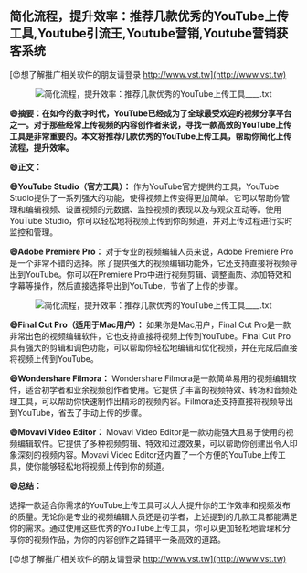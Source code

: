 ## **简化流程，提升效率：推荐几款优秀的YouTube上传工具,Youtube引流王,Youtube营销,Youtube营销获客系统**

[😍想了解推广相关软件的朋友请登录 http://www.vst.tw](http://www.vst.tw)

 <center><img src="https://vst.tw/MP4/tuiguang/png/1.png" alt="简化流程，提升效率：推荐几款优秀的YouTube上传工具____.txt"></center>

**😄摘要：在如今的数字时代，YouTube已经成为了全球最受欢迎的视频分享平台之一。对于那些经常上传视频的内容创作者来说，寻找一款高效的YouTube上传工具是非常重要的。本文将推荐几款优秀的YouTube上传工具，帮助你简化上传流程，提升效率。**

**😄正文：**

**😄YouTube Studio（官方工具）：**
作为YouTube官方提供的工具，YouTube Studio提供了一系列强大的功能，使得视频上传变得更加简单。它可以帮助你管理和编辑视频、设置视频的元数据、监控视频的表现以及与观众互动等。使用YouTube Studio，你可以轻松地将视频上传到你的频道，并对上传过程进行实时监控和管理。

**😄Adobe Premiere Pro：**
对于专业的视频编辑人员来说，Adobe Premiere Pro是一个非常不错的选择。除了提供强大的视频编辑功能外，它还支持直接将视频导出到YouTube。你可以在Premiere Pro中进行视频剪辑、调整画质、添加特效和字幕等操作，然后直接选择导出到YouTube，节省了上传的步骤。

 <center><img src="https://vst.tw/MP4/tuiguang/png/2.png" alt="简化流程，提升效率：推荐几款优秀的YouTube上传工具____.txt"></center>

**😄Final Cut Pro（适用于Mac用户）：**
如果你是Mac用户，Final Cut Pro是一款非常出色的视频编辑软件，它也支持直接将视频上传到YouTube。Final Cut Pro具有强大的剪辑和调色功能，可以帮助你轻松地编辑和优化视频，并在完成后直接将视频上传到YouTube。

**😄Wondershare Filmora：**
Wondershare Filmora是一款简单易用的视频编辑软件，适合初学者和业余视频创作者使用。它提供了丰富的视频特效、转场和音频处理工具，可以帮助你快速制作出精彩的视频内容。Filmora还支持直接将视频导出到YouTube，省去了手动上传的步骤。

**😄Movavi Video Editor：**
Movavi Video Editor是一款功能强大且易于使用的视频编辑软件。它提供了多种视频剪辑、特效和过渡效果，可以帮助你创建出令人印象深刻的视频内容。Movavi Video Editor还内置了一个方便的YouTube上传工具，使你能够轻松地将视频上传到你的频道。

**😄总结：**

选择一款适合你需求的YouTube上传工具可以大大提升你的工作效率和视频发布的质量。无论你是专业的视频编辑人员还是初学者，上述提到的几款工具都能满足你的需求。通过使用这些优秀的YouTube上传工具，你可以更加轻松地管理和分享你的视频作品，为你的内容创作之路铺平一条高效的道路。

[😍想了解推广相关软件的朋友请登录 http://www.vst.tw](http://www.vst.tw)



